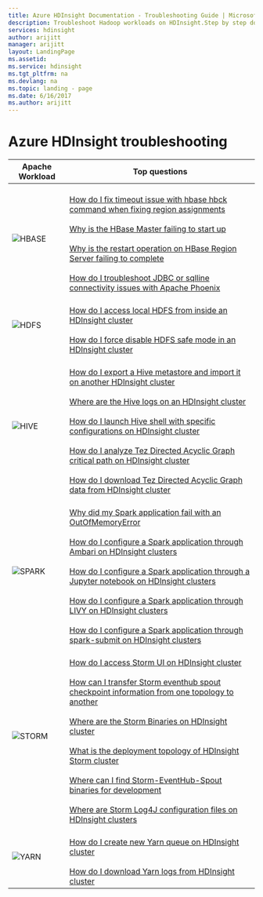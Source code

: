 ```yaml
---
title: Azure HDInsight Documentation - Troubleshooting Guide | Microsoft Docs
description: Troubleshoot Hadoop workloads on HDInsight.Step by step documentation shows you how to solve common problems with Hive, Spark, HBase, Storm, Kafka on HDInsight.
services: hdinsight
author: arijitt
manager: arijitt
layout: LandingPage
ms.assetid:
ms.service: hdinsight
ms.tgt_pltfrm: na
ms.devlang: na
ms.topic: landing - page
ms.date: 6/16/2017
ms.author: arijitt
---
```



# Azure HDInsight troubleshooting

| Apache Workload | Top questions |
|---|---|
|![HBASE](./media/hdinsight-troubleshoot-guide/HBASE.png)|<br>[How do I fix timeout issue with hbase hbck command when fixing region assignments](hdinsight-troubleshoot-hbase.md#how-do-i-fix-timeout-issue-with-hbase-hbck-command-when-fixing-region-assignments)<br><br>[Why is the HBase Master failing to start up](hdinsight-troubleshoot-hbase.md#why-is-the-hbase-master-failing-to-start-up)<br><br>[Why is the restart operation on HBase Region Server failing to complete](hdinsight-troubleshoot-hbase.md#why-is-the-restart-operation-on-hbase-region-server-failing-to-complete)<br><br>[How do I troubleshoot JDBC or sqlline connectivity issues with Apache Phoenix](hdinsight-troubleshoot-hbase.md#how-do-i-troubleshoot-jdbc-or-sqlline-connectivity-issues-with-apache-phoenix)|
|![HDFS](./media/hdinsight-troubleshoot-guide/HDFS.png)|<br>[How do I access local HDFS from inside an HDInsight cluster](hdinsight-troubleshoot-hdfs.md#how-do-i-access-local-hdfs-from-inside-an-hdinsight-cluster)<br><br>[How do I force disable HDFS safe mode in an HDInsight cluster](hdinsight-troubleshoot-hdfs.md#how-do-i-force-disable-hdfs-safe-mode-in-an-hdinsight-cluster)|
|![HIVE](./media/hdinsight-troubleshoot-guide/HIVE.png)|<br>[How do I export a Hive metastore and import it on another HDInsight cluster](hdinsight-troubleshoot-hive.md#how-do-i-export-a-hive-metastore-and-import-it-on-another-hdinsight-cluster)<br><br>[Where are the Hive logs on an HDInsight cluster](hdinsight-troubleshoot-hive.md#where-are-the-hive-logs-on-an-hdinsight-cluster)<br><br>[How do I launch Hive shell with specific configurations on HDInsight cluster](hdinsight-troubleshoot-hive.md#how-do-i-launch-hive-shell-with-specific-configurations-on-hdinsight-cluster)<br><br>[How do I analyze Tez Directed Acyclic Graph critical path on HDInsight cluster](hdinsight-troubleshoot-hive.md#how-do-i-analyze-tez-directed-acyclic-graph-critical-path-on-hdinsight-cluster)<br><br>[How do I download Tez Directed Acyclic Graph data from HDInsight cluster](hdinsight-troubleshoot-hive.md#how-do-i-download-tez-directed-acyclic-graph-data-from-hdinsight-cluster)|
|![SPARK](./media/hdinsight-troubleshoot-guide/SPARK.png)|<br>[Why did my Spark application fail with an OutOfMemoryError](hdinsight-troubleshoot-spark.md#why-did-my-spark-application-fail-with-an-outofmemoryerror)<br><br>[How do I configure a Spark application through Ambari on HDInsight clusters](hdinsight-troubleshoot-spark.md#how-do-i-configure-a-spark-application-through-ambari-on-hdinsight-clusters)<br><br>[How do I configure a Spark application through a Jupyter notebook on HDInsight clusters](hdinsight-troubleshoot-spark.md#how-do-i-configure-a-spark-application-through-a-jupyter-notebook-on-hdinsight-clusters)<br><br>[How do I configure a Spark application through LIVY on HDInsight clusters](hdinsight-troubleshoot-spark.md#how-do-i-configure-a-spark-application-through-livy-on-hdinsight-clusters)<br><br>[How do I configure a Spark application through spark-submit on HDInsight clusters](hdinsight-troubleshoot-spark.md#how-do-i-configure-a-spark-application-through-spark-submit-on-hdinsight-clusters)|
|![STORM](./media/hdinsight-troubleshoot-guide/STORM.png)|<br>[How do I access Storm UI on HDInsight cluster](hdinsight-troubleshoot-storm.md#how-do-i-access-storm-ui-on-hdinsight-cluster)<br><br>[How can I transfer Storm eventhub spout checkpoint information from one topology to another](hdinsight-troubleshoot-storm.md#how-can-i-transfer-storm-eventhub-spout-checkpoint-information-from-one-topology-to-another)<br><br>[Where are the Storm Binaries on HDInsight cluster](hdinsight-troubleshoot-storm.md#where-are-the-storm-binaries-on-hdinsight-cluster)<br><br>[What is the deployment topology of HDInsight Storm cluster](hdinsight-troubleshoot-storm.md#what-is-the-deployment-topology-of-hdinsight-storm-cluster)<br><br>[Where can I find Storm-EventHub-Spout binaries for development](hdinsight-troubleshoot-storm.md#where-can-i-find-storm-eventhub-spout-binaries-for-development)<br><br>[Where are Storm Log4J configuration files on HDInsight clusters](hdinsight-troubleshoot-storm.md#where-are-storm-log4j-configuration-files-on-hdinsight-clusters)|
|![YARN](./media/hdinsight-troubleshoot-guide/YARN.png)|<br>[How do I create new Yarn queue on HDInsight cluster](hdinsight-troubleshoot-yarn.md#how-do-i-create-new-yarn-queue-on-hdinsight-cluster)<br><br>[How do I download Yarn logs from HDInsight cluster](hdinsight-troubleshoot-yarn.md#how-do-i-download-yarn-logs-from-hdinsight-cluster)|

